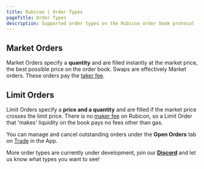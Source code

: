 ```yaml
---
title: Rubicon | Order Types
pageTitle: Order Types
description: Supported order types on the Rubicon order book protocol
---
```



## Market Orders

Market Orders specify a **quantity** and are filled instantly at the market price, the best possible price on the order book. Swaps are effectively Market orders. These orders pay the [taker fee](fees.md#trading-fees).

## Limit Orders

Limit Orders specify a **price and a quantity** and are filled if the market price crosses the limit price. There is no [maker fee](fees.md#trading-fees) on Rubicon, so a Limit Order that 'makes' liquidity on the book pays no fees other than gas.

You can manage and cancel outstanding orders under the **Open Orders** tab on [Trade](https://app.rubicon.finance/trade) in the App.



More order types are currently under development, join our [**Discord**](https://discord.com/invite/E7pS24J) and let us know what types you want to see!
